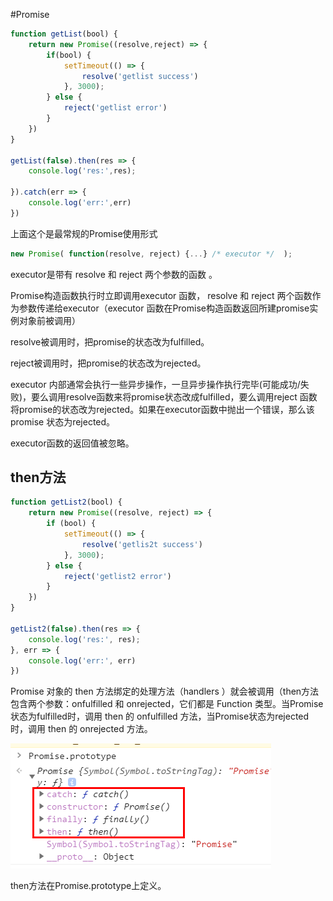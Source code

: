 #Promise

```javascript
function getList(bool) {
    return new Promise((resolve,reject) => {
        if(bool) {
            setTimeout(() => {
                resolve('getlist success')
            }, 3000);
        } else {
            reject('getlist error')
        }
    })
}

getList(false).then(res => {
    console.log('res:',res);
    
}).catch(err => {
    console.log('err:',err)
})
```

上面这个是最常规的Promise使用形式

```javascript
new Promise( function(resolve, reject) {...} /* executor */  );
```

executor是带有 resolve 和 reject 两个参数的函数 。

Promise构造函数执行时立即调用executor 函数， resolve 和 reject 两个函数作为参数传递给executor（executor 函数在Promise构造函数返回所建promise实例对象前被调用）

resolve被调用时，把promise的状态改为fulfilled。

reject被调用时，把promise的状态改为rejected。


executor 内部通常会执行一些异步操作，一旦异步操作执行完毕(可能成功/失败)，要么调用resolve函数来将promise状态改成fulfilled，要么调用reject 函数将promise的状态改为rejected。如果在executor函数中抛出一个错误，那么该promise 状态为rejected。

executor函数的返回值被忽略。

## then方法
```javascript
function getList2(bool) {
    return new Promise((resolve, reject) => {
        if (bool) {
            setTimeout(() => {
                resolve('getlis2t success')
            }, 3000);
        } else {
            reject('getlist2 error')
        }
    })
}

getList2(false).then(res => {
    console.log('res:', res);
}, err => {
    console.log('err:', err)
})
```
Promise 对象的 then 方法绑定的处理方法（handlers ）就会被调用（then方法包含两个参数：onfulfilled 和 onrejected，它们都是 Function 类型。当Promise状态为fulfilled时，调用 then 的 onfulfilled 方法，当Promise状态为rejected时，调用 then 的 onrejected 方法。


![avatar](./document/imgs/promise1.png)

then方法在Promise.prototype上定义。